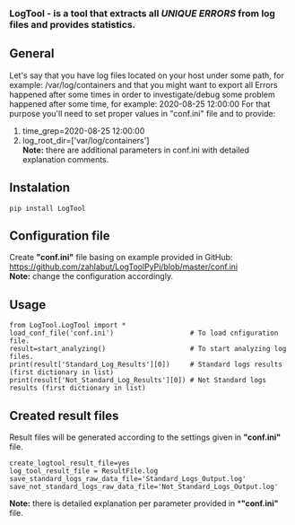 
### LogTool - is a tool that extracts all ***UNIQUE ERRORS*** from log files and provides statistics.
## General
Let's say that you have log files located on your host under some path, for example: /var/log/containers
and that you might want to export all Errors happened after some times in order to investigate/debug some problem
happened after some time, for example: 2020-08-25 12:00:00
For that purpose you'll need to set proper values in "conf.ini" file and to provide:
1) time_grep=2020-08-25 12:00:00
2) log_root_dir=['var/log/containers']
<br>**Note:** there are additional parameters in conf.ini with detailed explanation comments. 
## Instalation
    pip install LogTool
## Configuration file
Create **"conf.ini"** file basing on example provided in GitHub: https://github.com/zahlabut/LogToolPyPi/blob/master/conf.ini 
<br>**Note:** change the configuration accordingly.
## Usage
    from LogTool.LogTool import *
    load_conf_file('conf.ini')                   # To load cnfiguration file.
    result=start_analyzing()                     # To start analyzing log files.
    print(result['Standard_Log_Results'][0])     # Standard logs results (first dictionary in list)
    print(result['Not_Standard_Log_Results'][0]) # Not Standard logs results (first dictionary in list)
## Created result files
Result files will be generated according to the settings given in **"conf.ini"** file.

    create_logtool_result_file=yes
    log_tool_result_file = ResultFile.log
    save_standard_logs_raw_data_file='Standard_Logs_Output.log'
    save_not_standard_logs_raw_data_file='Not_Standard_Logs_Output.log'
**Note:** there is detailed explanation per parameter provided in ***"conf.ini"** file.